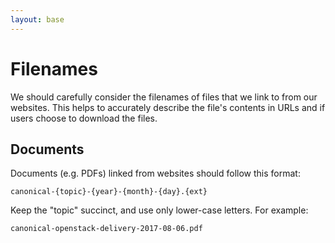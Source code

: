 ```yaml
---
layout: base
---
```


# Filenames

We should carefully consider the filenames of files that we link to from our websites. This helps to accurately describe the file's contents in URLs and if users choose to download the files.

## Documents

Documents (e.g. PDFs) linked from websites should follow this format:

```
canonical-{topic}-{year}-{month}-{day}.{ext}
```

Keep the "topic" succinct, and use only lower-case letters. For example:

```
canonical-openstack-delivery-2017-08-06.pdf
```

